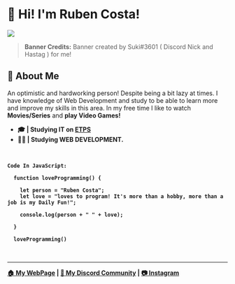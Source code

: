 # 👋 Hi! I'm Ruben Costa!

<img src="https://media.discordapp.net/attachments/848931741984227358/1017041885770039316/unknown.png?width=1440&height=233">

> **Banner Credits:** Banner created by Suki#3601 ( Discord Nick and Hastag ) for me!

## 💭 About Me

<p>An optimistic and hardworking person! Despite being a bit lazy at times. I have knowledge of Web Development and study to be able to learn more and improve my skills in this area. In my free time I like to watch <b>Movies/Series</b> and <b>play Video Games!</bold></p>

- 🎓 | Studying IT on [ETPS](https://www.etps.pt/)
- 👨‍💻 | Studying **WEB DEVELOPMENT**.

<br>

```
Code In JavaScript:

  function loveProgramming() {

    let person = "Ruben Costa";
    let love = "loves to program! It's more than a hobby, more than a job is my Daily Fun!";
  
    console.log(person + " " + love);

  }
  
  loveProgramming()
```
<br>

<hr></hr>

[🏠 My WebPage](https://icesan.carrd.co/) | [💬 My Discord Community](https://discord.gg/dczCW2Ezfj) | [📷 Instagram](https://www.instagram.com/rubencosta_2004/)
